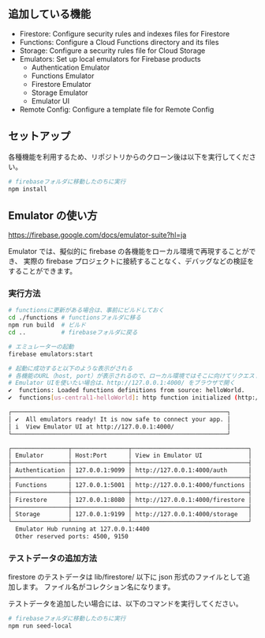 ## 追加している機能

- Firestore: Configure security rules and indexes files for Firestore
- Functions: Configure a Cloud Functions directory and its files
- Storage: Configure a security rules file for Cloud Storage
- Emulators: Set up local emulators for Firebase products
  - Authentication Emulator
  - Functions Emulator
  - Firestore Emulator
  - Storage Emulator
  - Emulator UI
- Remote Config: Configure a template file for Remote Config

## セットアップ

各種機能を利用するため、リポジトリからのクローン後は以下を実行してください。

```bash
# firebaseフォルダに移動したのちに実行
npm install
```

## Emulator の使い方

https://firebase.google.com/docs/emulator-suite?hl=ja

Emulator では、擬似的に firebase の各機能をローカル環境で再現することができ、
実際の firebase プロジェクトに接続することなく、デバッグなどの検証をすることができます。

### 実行方法

```bash
# functionsに更新がある場合は、事前にビルドしておく
cd ./functions # functionsフォルダに移る
npm run build  # ビルド
cd ..          # firebaseフォルダに戻る

# エミュレーターの起動
firebase emulators:start

# 起動に成功すると以下のような表示がされる
# 各機能のURL（host, port）が表示されるので、ローカル環境ではそこに向けてリクエストを送る
# Emulator UIを使いたい場合は、http://127.0.0.1:4000/ をブラウザで開く
✔  functions: Loaded functions definitions from source: helloWorld.
✔  functions[us-central1-helloWorld]: http function initialized (http://127.0.0.1:5001/oshikatsu-dev-8bb0d/us-central1/helloWorld).

┌─────────────────────────────────────────────────────────────┐
│ ✔  All emulators ready! It is now safe to connect your app. │
│ i  View Emulator UI at http://127.0.0.1:4000/               │
└─────────────────────────────────────────────────────────────┘

┌────────────────┬────────────────┬─────────────────────────────────┐
│ Emulator       │ Host:Port      │ View in Emulator UI             │
├────────────────┼────────────────┼─────────────────────────────────┤
│ Authentication │ 127.0.0.1:9099 │ http://127.0.0.1:4000/auth      │
├────────────────┼────────────────┼─────────────────────────────────┤
│ Functions      │ 127.0.0.1:5001 │ http://127.0.0.1:4000/functions │
├────────────────┼────────────────┼─────────────────────────────────┤
│ Firestore      │ 127.0.0.1:8080 │ http://127.0.0.1:4000/firestore │
├────────────────┼────────────────┼─────────────────────────────────┤
│ Storage        │ 127.0.0.1:9199 │ http://127.0.0.1:4000/storage   │
└────────────────┴────────────────┴─────────────────────────────────┘
  Emulator Hub running at 127.0.0.1:4400
  Other reserved ports: 4500, 9150
```

### テストデータの追加方法

firestore のテストデータは lib/firestore/ 以下に json 形式のファイルとして追加します。
ファイル名がコレクション名になります。

テストデータを追加したい場合には、以下のコマンドを実行してください。

```bash
# firebaseフォルダに移動したのちに実行
npm run seed-local
```

